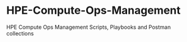 # HPE-Compute-Ops-Management
HPE Compute Ops Management Scripts, Playbooks and Postman collections 
